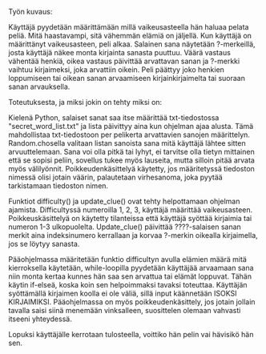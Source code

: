 Työn kuvaus:

Käyttäjä pyydetään määrittämään millä vaikeusasteella hän haluaa pelata peliä. Mitä haastavampi, sitä vähemmän elämiä on jäljellä.
Kun käyttäjä on määrittänyt vaikeusasteen, peli alkaa. Salainen sana näytetään ?-merkeillä, josta käyttäjä näkee monta kirjainta sanasta puuttuu.
Väärä vastaus vähentää henkiä, oikea vastaus päivittää arvattavan sanan ja ?-merkki vaihtuu kirjaimeksi, joka arvattiin oikein. 
Peli päättyy joko henkien loppumiseen tai oikean sanan arvaamiseen kirjainkirjaimelta tai suoraan sanan arvauksella. 

Toteutuksesta, ja miksi jokin on tehty miksi on: 

Kielenä Python, salaiset sanat saa itse määrittää txt-tiedostossa "secret_word_list.txt" ja lista päivittyy aina kun ohjelman ajaa alusta. Tämä mahdollistaa txt-tiedostoon per pelikerta arvattavien sanojen määrittelyn.
Random.chosella valitaan listan sanoista sana mitä käyttäjä lähtee sitten arvuuttelemaan. Sana voi olla pitkä tai lyhyt, ei tarvitse olla tietyn mittainen että se sopisi peliin, sovellus tukee myös lauseita, mutta silloin pitää arvata myös välilyönnit. Poikkeudenkäsittelyä käytetty, jos määritetyssä tiedoston nimessä olisi jotain väärin, palautetaan virhesanoma, joka pyytää tarkistamaan tiedoston nimen. 

Funktiot difficulty() ja update_clue() ovat tehty helpottamaan ohjelman ajamista. 
Difficultyssä numeroilla 1, 2, 3, käyttäjä määrittää vaikeusasteen. 
Poikkeuskäsittelyä on käytetty tilanteissa että käyttäjä syöttää kirjaimia tai numeron 1-3 ulkopuolelta. 
Update_clue() päivittää ????-salaisen sanan merkit aina indeksinumero kerrallaan ja korvaa ?-merkin oikealla kirjaimella, jos se löytyy sanasta. 

Pääohjelmassa määritetään funktio difficultyn avulla elämien määrä mitä kierroksella käytetään, while-loopilla pyydetään käyttäjää arvaamaan sana niin monta kertaa kunnes hän saa sen arvattua tai elämät loppuvat. Tähän käytin if-elseä, koska koin sen helpoimmaksi tavaksi toteuttaa. Käyttäjän syöttämällä kirjaimen koolla ei ole väliä, sillä input käännetään ISOKSI KIRJAIMIKSI.
Pääohjelmassa on myös poikkeudenkäsittely, jos jotain jollain tavalla saisi siinä menemään vinksalleen, suosittelen olemaan vahvasti itseeni yhteydessä. 

Lopuksi käyttäjälle kerrotaan tulosteella, voittiko hän pelin vai hävisikö hän sen. 
